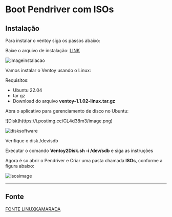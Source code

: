 # Boot Pendriver com ISOs

## Instalação
Para instalar o ventoy siga os passos abaixo:

Baixe o arquivo de instalação: [LINK](https://github.com/ventoy/Ventoy/releases)

![imageinstalacao](https://i.postimg.cc/rpw4njTZ/image.png)

Vamos instalar o Ventoy usando o Linux:

Requisitos:
 - Ubuntu 22.04
 - tar gz
 - Download do arquivo **ventoy-1.1.02-linux.tar.gz**

Abra o aplicativo para gerenciamento de disco no Ubuntu:

![Disk]h(ttps://i.postimg.cc/CL4d38m3/image.png)

![disksoftware](https://i.postimg.cc/nLNL4GhD/image.png)

Verifique o disk /dev/sdb

Executar o comando **Ventoy2Disk.sh -i /dev/sdb** e siga as instruções

Agora é so abrir o Pendriver e Criar uma pasta chamada **ISOs**, conforme a figura abaixo:

![isosimage](https://i.postimg.cc/NMTjp2KP/image.png)

---

## Fonte

[FONTE LINUXKAMARADA](https://linuxkamarada.com/pt/2020/07/29/ventoy-crie-pendrives-multiboot-simplesmente-copiando-imagens-iso-para-ele/)
